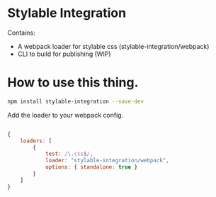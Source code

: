 # Stylable Integration

Contains:
- A webpack loader for stylable css (stylable-integration/webpack)
- CLI to build for publishing (WIP)


# How to use this thing.

```bash
npm install stylable-integration --save-dev
```

Add the loader to your webpack config.

```js

{
    loaders: [
        {
            test: /\.css$/,
            loader: "stylable-integration/webpack",
            options: { standalone: true }
        }
    ]
}

```